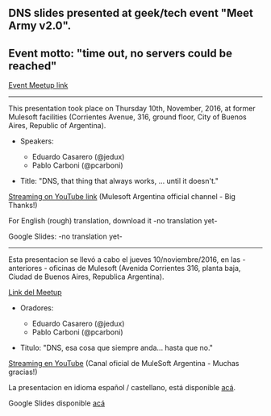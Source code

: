 ## DNS slides presented at geek/tech event "Meet Army v2.0".
## Event motto: "time out, no servers could be reached"

[Event Meetup link](https://www.meetup.com/es/sysarmy/events/235119538/)

---
This presentation took place on Thursday 10th, November, 2016, at former Mulesoft facilities (Corrientes Avenue, 316, ground floor, City of Buenos Aires, Republic of Argentina).

- Speakers:

  * Eduardo Casarero (@jedux)
  * Pablo Carboni (@pcarboni)

- Title: "DNS, that thing that always works, ... until it doesn't."

[Streaming on YouTube link](https://youtu.be/uX69a8_kITI?t=37m48s) (Mulesoft Argentina official channel - Big Thanks!)

For English (rough) translation, download it -no translation yet-

Google Slides: -no translation yet-

---

Esta presentacion se llevó a cabo el jueves 10/noviembre/2016, en las - anteriores - oficinas de Mulesoft (Avenida Corrientes 316, planta baja, Ciudad de Buenos Aires, Republica Argentina).

[Link del Meetup](https://www.meetup.com/es/sysarmy/events/235119538/)

- Oradores:

  * Eduardo Casarero (@jedux)
  * Pablo Carboni (@pcarboni)

- Titulo: "DNS, esa cosa que siempre anda... hasta que no."

[Streaming en YouTube](https://youtu.be/uX69a8_kITI?t=37m48s) (Canal oficial de MuleSoft Argentina - Muchas gracias!)

La presentacion en idioma español / castellano, está disponible [acá](https://github.com/pcarboni/Presentations/blob/master/DNS/meet_army_2_0/Spanish/DNS_esa_maldita_cosa_10_nov_2016.pdf).

Google Slides disponible [acá](https://docs.google.com/presentation/d/e/2PACX-1vRDpxUhw2O61LGkt81Bf855lFO0p2f2DYk_5rJyrhQh8-CZtX-gTqLdUDOeIx5ozCDKAgU_ClwRej10/pub?start=false&loop=false&delayms=3000)

